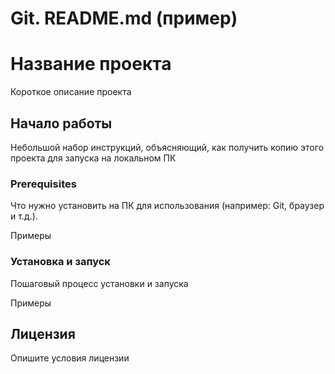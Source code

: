 
# Git. README.md (пример)
# Название проекта
Короткое описание проекта

## Начало работы

Небольшой набор инструкций, объясняющий, как получить копию этого проекта для запуска на локальном ПК

### Prerequisites
Что нужно установить на ПК для использования (например: Git, браузер и т.д.).


Примеры


### Установка и запуск
Пошаговый процесс установки и запуска


Примеры


## Лицензия

Опишите условия лицензии
